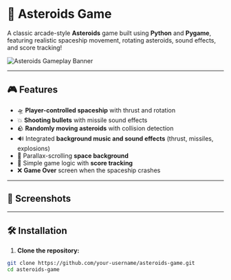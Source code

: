 # 🚀 Asteroids Game

A classic arcade-style **Asteroids** game built using **Python** and **Pygame**, featuring realistic spaceship movement, rotating asteroids, sound effects, and score tracking!

![Asteroids Gameplay Banner](images/banner.jpg) <!-- Replace with your actual screenshot path -->

---

## 🎮 Features

- 🛸 **Player-controlled spaceship** with thrust and rotation  
- 💥 **Shooting bullets** with missile sound effects  
- 🪨 **Randomly moving asteroids** with collision detection  
- 🔊 Integrated **background music and sound effects** (thrust, missiles, explosions)  
- 🌌 Parallax-scrolling **space background**  
- 🧠 Simple game logic with **score tracking**  
- ❌ **Game Over** screen when the spaceship crashes  

---

## 📸 Screenshots



---

## 🛠️ Installation

1. **Clone the repository:**

```bash
git clone https://github.com/your-username/asteroids-game.git
cd asteroids-game



